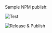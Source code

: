 Sample NPM publish:

![Test](https://github.com/vuonghoainam/sample_npm_sdk/actions/workflows/test.yml/badge.svg)

![Release & Publish](https://github.com/vuonghoainam/sample_npm_sdk/actions/workflows/publish.yml/badge.svg)
